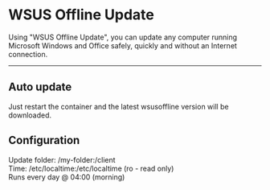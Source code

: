 # WSUS Offline Update

Using "WSUS Offline Update", you can update any computer running Microsoft Windows and Office safely, quickly and without an Internet connection.

-----------
## Auto update
Just restart the container and the latest wsusoffline version will be downloaded.

## Configuration
Update folder: /my-folder:/client    
Time: /etc/localtime:/etc/localtime (ro - read only)   
Runs every day @ 04:00 (morning)    
